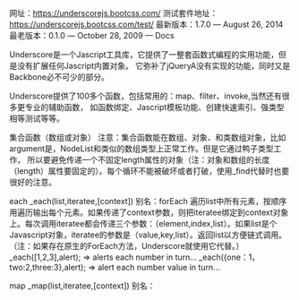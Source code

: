 网址：https://underscorejs.bootcss.com/
测试套件地址：https://underscorejs.bootcss.com/test/
最新版本：1.7.0 — August 26, 2014 
最老版本：0.1.0 — October 28, 2009 — Docs

Underscore是一个Jascript工具库，它提供了一整套函数式编程的实用功能，但是没有扩展任何Jascript内置对象。
它弥补了jQueryA没有实现的功能，同时又是Backbone必不可少的部分。

Underscore提供了100多个函数，包括常用的：map、filter、invoke,当然还有很多更专业的辅助函数，
如函数绑定、Jascript模板功能、创建快速索引、强类型相等测试等等。

集合函数（数组或对象）
注意：集合函数能在数组、对象、和类数组对象，比如argument是，NodeList和类似的数组类型上正常工作。但是它通过鸭子类型工作，
所以要避免传递一个不固定length属性的对象（注：对象和数组的长度（length）属性要固定的）。每个循环不能被破坏或者打破，使用_find代替时也要很好的注意。

each   _each(list,iteratee,[context])  别名：forEach
遍历list中所有元素，按顺序用遍历输出每个元素。如果传递了context参数，则把iteratee绑定到context对象上。每次调用iteratee都会传递三个参数：（element,index,list）。如果list是个Javascript对象，iteratee的参数是（value,key,list）。返回list以方便链式调用。
（注：如果存在原生的ForEach方法，Underscore就使用它代替。）
_each([1,2,3],alert);
=> alerts each number in turn...
_each({one：1，two:2,three:3},alert);
=> alert each number value in turn...

map _map(list,iteratee,[context])   别名：
